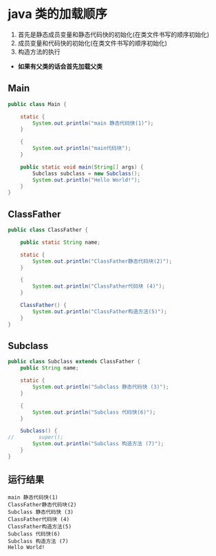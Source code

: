 # java 类的加载顺序

1. 首先是静态成员变量和静态代码快的初始化(在类文件书写的顺序初始化)
2. 成员变量和代码快的初始化(在类文件书写的顺序初始化)
3. 构造方法的执行
- **如果有父类的话会首先加载父类**

## Main
```java
public class Main {

    static {
        System.out.println("main 静态代码快(1)");
    }

    {
        System.out.println("main代码块");
    }

    public static void main(String[] args) {
        Subclass subclass = new Subclass();
        System.out.println("Hello World!");
    }
}
```
## ClassFather
```java
public class ClassFather {

    public static String name;

    static {
        System.out.println("ClassFather静态代码块(2)");
    }

    {
        System.out.println("ClassFather代码块 (4)");
    }

    ClassFather() {
        System.out.println("ClassFather构造方法(5)");
    }
}
```

## Subclass
```java
public class Subclass extends ClassFather {
    public String name;

    static {
        System.out.println("Subclass 静态代码快 (3)");
    }

    {
        System.out.println("Subclass 代码快(6)");
    }

    Subclass() {
//        super();
        System.out.println("Subclass 构造方法 (7)");
    }
}
```

## 运行结果
```
main 静态代码快(1)
ClassFather静态代码块(2)
Subclass 静态代码快 (3)
ClassFather代码块 (4)
ClassFather构造方法(5)
Subclass 代码快(6)
Subclass 构造方法 (7)
Hello World!
```
